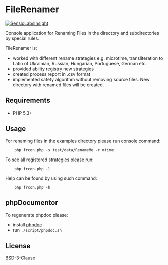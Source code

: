 FileRenamer
===========

[![SensioLabsInsight](https://insight.sensiolabs.com/projects/b90dc96e-9321-49f4-a34e-19d1d683c91c/mini.png)](https://insight.sensiolabs.com/projects/b90dc96e-9321-49f4-a34e-19d1d683c91c)

Console application for Renaming Files in the directory and subdirectories by special rules.

FileRenamer is:

* worked with different rename strategies e.g. microtime, transliteration to Latin of Ukrainian, Russian, Hungarian, Portuguese, German etc.
* provided ability registry new strategies
* created process report in .csv format
* implemented safety algorithm without removing source files. New directory with renamed files will be created.

Requirements
------------
* PHP 5.3+

Usage
-----
For renaming files in the examples directory please run console command:
```
    php frcon.php -s test/data/RenameMe -r mtime 
```	

To see all registered strategies please run:
```
	php frcon.php -l
```

Help can be found by using such command:
```
	php frcon.php -h
```	

phpDocumentor
-------------
To regenerate phpdoc please:

* install [phpdoc](http://www.phpdoc.org/docs/latest/getting-started/installing.html)
* run ``./script/phpdoc.sh``

License
-------
BSD-3-Clause

